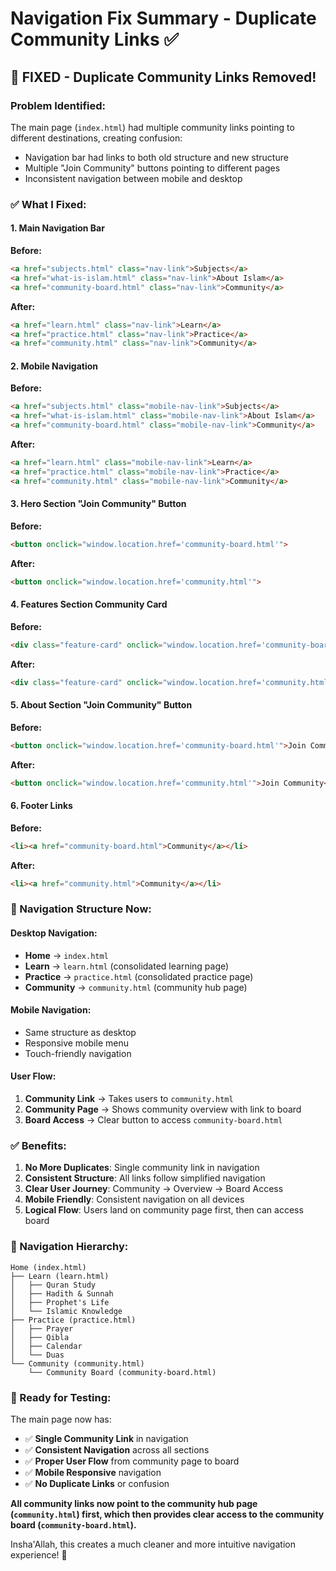 # Navigation Fix Summary - Duplicate Community Links ✅

## 🔧 **FIXED - Duplicate Community Links Removed!**

### **Problem Identified:**
The main page (`index.html`) had multiple community links pointing to different destinations, creating confusion:
- Navigation bar had links to both old structure and new structure
- Multiple "Join Community" buttons pointing to different pages
- Inconsistent navigation between mobile and desktop

### **✅ What I Fixed:**

#### **1. Main Navigation Bar**
**Before:**
```html
<a href="subjects.html" class="nav-link">Subjects</a>
<a href="what-is-islam.html" class="nav-link">About Islam</a>
<a href="community-board.html" class="nav-link">Community</a>
```

**After:**
```html
<a href="learn.html" class="nav-link">Learn</a>
<a href="practice.html" class="nav-link">Practice</a>
<a href="community.html" class="nav-link">Community</a>
```

#### **2. Mobile Navigation**
**Before:**
```html
<a href="subjects.html" class="mobile-nav-link">Subjects</a>
<a href="what-is-islam.html" class="mobile-nav-link">About Islam</a>
<a href="community-board.html" class="mobile-nav-link">Community</a>
```

**After:**
```html
<a href="learn.html" class="mobile-nav-link">Learn</a>
<a href="practice.html" class="mobile-nav-link">Practice</a>
<a href="community.html" class="mobile-nav-link">Community</a>
```

#### **3. Hero Section "Join Community" Button**
**Before:**
```html
<button onclick="window.location.href='community-board.html'">
```

**After:**
```html
<button onclick="window.location.href='community.html'">
```

#### **4. Features Section Community Card**
**Before:**
```html
<div class="feature-card" onclick="window.location.href='community-board.html'">
```

**After:**
```html
<div class="feature-card" onclick="window.location.href='community.html'">
```

#### **5. About Section "Join Community" Button**
**Before:**
```html
<button onclick="window.location.href='community-board.html'">Join Community</button>
```

**After:**
```html
<button onclick="window.location.href='community.html'">Join Community</button>
```

#### **6. Footer Links**
**Before:**
```html
<li><a href="community-board.html">Community</a></li>
```

**After:**
```html
<li><a href="community.html">Community</a></li>
```

### **🎯 Navigation Structure Now:**

#### **Desktop Navigation:**
- **Home** → `index.html`
- **Learn** → `learn.html` (consolidated learning page)
- **Practice** → `practice.html` (consolidated practice page)
- **Community** → `community.html` (community hub page)

#### **Mobile Navigation:**
- Same structure as desktop
- Responsive mobile menu
- Touch-friendly navigation

#### **User Flow:**
1. **Community Link** → Takes users to `community.html`
2. **Community Page** → Shows community overview with link to board
3. **Board Access** → Clear button to access `community-board.html`

### **✅ Benefits:**

1. **No More Duplicates**: Single community link in navigation
2. **Consistent Structure**: All links follow simplified navigation
3. **Clear User Journey**: Community → Overview → Board Access
4. **Mobile Friendly**: Consistent navigation on all devices
5. **Logical Flow**: Users land on community page first, then can access board

### **📱 Navigation Hierarchy:**
```
Home (index.html)
├── Learn (learn.html)
│   ├── Quran Study
│   ├── Hadith & Sunnah
│   ├── Prophet's Life
│   └── Islamic Knowledge
├── Practice (practice.html)
│   ├── Prayer
│   ├── Qibla
│   ├── Calendar
│   └── Duas
└── Community (community.html)
    └── Community Board (community-board.html)
```

### **🚀 Ready for Testing:**

The main page now has:
- ✅ **Single Community Link** in navigation
- ✅ **Consistent Navigation** across all sections
- ✅ **Proper User Flow** from community page to board
- ✅ **Mobile Responsive** navigation
- ✅ **No Duplicate Links** or confusion

**All community links now point to the community hub page (`community.html`) first, which then provides clear access to the community board (`community-board.html`).**

Insha'Allah, this creates a much cleaner and more intuitive navigation experience! 🌟
